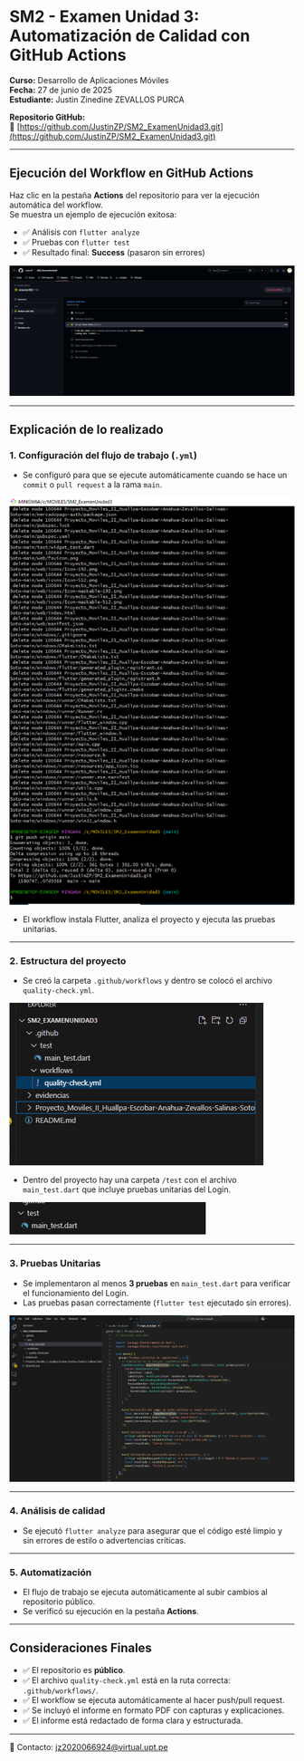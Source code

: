 # SM2 - Examen Unidad 3: Automatización de Calidad con GitHub Actions

**Curso:** Desarrollo de Aplicaciones Móviles  
**Fecha:** 27 de junio de 2025  
**Estudiante:** Justin Zinedine ZEVALLOS PURCA

**Repositorio GitHub:**  
🔗 [https://github.com/JustinZP/SM2_ExamenUnidad3.git](https://github.com/JustinZP/SM2_ExamenUnidad3.git)

---

## Ejecución del Workflow en GitHub Actions

Haz clic en la pestaña **Actions** del repositorio para ver la ejecución automática del workflow.  
Se muestra un ejemplo de ejecución exitosa:

- ✅ Análisis con `flutter analyze`
- ✅ Pruebas con `flutter test`
- ✅ Resultado final: **Success** (pasaron sin errores)

![Ejecución del workflow](evidencias/imagen1.png)

---

## Explicación de lo realizado

### 1. Configuración del flujo de trabajo (`.yml`)

- Se configuró para que se ejecute automáticamente cuando se hace un `commit` o `pull request` a la rama `main`.

![Configuración del YML](evidencias/imagen2.png)

- El workflow instala Flutter, analiza el proyecto y ejecuta las pruebas unitarias.

---

### 2. Estructura del proyecto

- Se creó la carpeta `.github/workflows` y dentro se colocó el archivo `quality-check.yml`.

![Estructura del proyecto](evidencias/imagen3.png)

- Dentro del proyecto hay una carpeta `/test` con el archivo `main_test.dart` que incluye pruebas unitarias del Login.

![Archivo de prueba](evidencias/imagen4.png)

---

### 3. Pruebas Unitarias

- Se implementaron al menos **3 pruebas** en `main_test.dart` para verificar el funcionamiento del Login.
- Las pruebas pasan correctamente (`flutter test` ejecutado sin errores).

![Resultado de pruebas](evidencias/imagen5.png)

---

### 4. Análisis de calidad

- Se ejecutó `flutter analyze` para asegurar que el código esté limpio y sin errores de estilo o advertencias críticas.

---

### 5. Automatización

- El flujo de trabajo se ejecuta automáticamente al subir cambios al repositorio público.
- Se verificó su ejecución en la pestaña **Actions**.

---

## Consideraciones Finales

- ✅ El repositorio es **público**.
- ✅ El archivo `quality-check.yml` está en la ruta correcta: `.github/workflows/`.
- ✅ El workflow se ejecuta automáticamente al hacer push/pull request.
- ✅ Se incluyó el informe en formato PDF con capturas y explicaciones.
- ✅ El informe está redactado de forma clara y estructurada.

---

📧 Contacto: [jz2020066924@virtual.upt.pe](mailto:jz2020066924@virtual.upt.pe)
